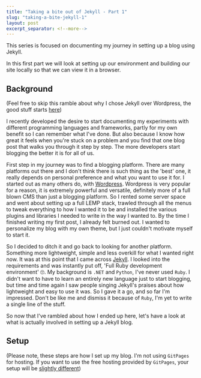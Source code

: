 ```yaml
---
title: "Taking a bite out of Jekyll - Part 1"
slug: "taking-a-bite-jekyll-1"
layout: post
excerpt_separator: <!--more-->
---
```


This series is focused on documenting my journey in setting up a blog using Jekyll. 

In this first part we will look at setting up our environment and building our site locally so that we can view it in a browser.

<!--more-->

## Background

(Feel free to skip this ramble about why I chose Jekyll over Wordpress, the good stuff starts [here](#setup))

I recently developed the desire to start documenting my experiments with different programming languages and frameworks, partly for my own benefit so I can remember what I've done. But also because I know how great it feels when you're stuck on a problem and you find that one blog post that walks you through it step by step. The more developers start blogging the better it is for all of us.

First step in my journey was to find a blogging platform. There are many platforms out there and I don't think there is such thing as the 'best' one, it really depends on personal preference and what you want to use it for. I started out as many others do, with [Wordpress](https://wordpress.com/). Wordpress is very popular for a reason, it is extremely powerful and versatile, definitely more of a full blown CMS than just a blogging platform. So I rented some server space and went about setting up a full LEMP stack, trawled through all the menus to tweak everything to how I wanted it to be and installed the various plugins and libraries I needed to write in the way I wanted to. By the time I finished writing my first post, I already felt burned out. I wanted to personalize my blog with my own theme, but I just couldn't motivate myself to start it.

So I decided to ditch it and go back to looking for another platform. Something more lightweight, simple and less overkill for what I wanted right now. It was at this point that I came across [Jekyll](https://jekyllrb.com/). I looked into the requirements and was instantly put off, 'Full Ruby development environment' :roll_eyes:. My background is `.NET` and `Python`, I've never used `Ruby`. I didn't want to have to learn an entirely new language just to start blogging, but time and time again I saw people singing Jekyll's praises about how lightweight and easy to use it was. So I gave it a go, and so far I'm impressed. Don't be like me and dismiss it because of `Ruby`, I'm yet to write a single line of the stuff.

So now that I've rambled about how I ended up here, let's have a look at what is actually involved in setting up a Jekyll blog.

## <a name='setup'></a> Setup

(Please note, these steps are how I set up my blog. I'm not using `GitPages` for hosting. If you want to use the free hosting provided by `GitPages`, your setup will be [slightly different](https://jekyllrb.com/docs/github-pages/))

